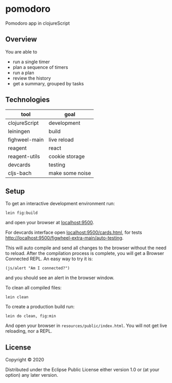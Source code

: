 # pomodoro

Pomodoro app in clojureScript

## Overview

You are able to 
 - run a single timer
 - plan a sequence of timers
 - run a plan
 - review the history
 - get a summary, grouped by tasks
 
## Technologies
|tool|goal|
|---|---|
| clojureScript | development     |
| leiningen     | build           |
| fighweel-main | live reload     |
| reagent       | react           |
| reagent-utils | cookie storage  |
| devcards      | testing         |
| cljs-bach     | make some noise |
 
## Setup

To get an interactive development environment run:

    lein fig:build

and open your browser at [localhost:9500](http://localhost:9500/).

For devcards interface open [localhost:9500/cards.html](http://localhost:9500/cards.html),
for tests [http://localhost:9500/figwheel-extra-main/auto-testing](http://localhost:9500/figwheel-extra-main/auto-testing).


This will auto compile and send all changes to the browser without the
need to reload. After the compilation process is complete, you will
get a Browser Connected REPL. An easy way to try it is:

    (js/alert "Am I connected?")

and you should see an alert in the browser window.

To clean all compiled files:

    lein clean

To create a production build run:

    lein do clean, fig:min

And open your browser in `resources/public/index.html`. You will not
get live reloading, nor a REPL. 

## License

Copyright © 2020

Distributed under the Eclipse Public License either version 1.0 or (at your option) any later version.
